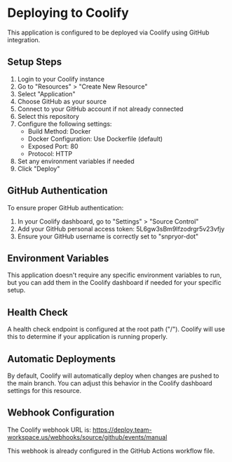 
# Deploying to Coolify

This application is configured to be deployed via Coolify using GitHub integration.

## Setup Steps

1. Login to your Coolify instance
2. Go to "Resources" > "Create New Resource"
3. Select "Application"
4. Choose GitHub as your source
5. Connect to your GitHub account if not already connected
6. Select this repository
7. Configure the following settings:
   - Build Method: Docker
   - Docker Configuration: Use Dockerfile (default)
   - Exposed Port: 80
   - Protocol: HTTP
8. Set any environment variables if needed
9. Click "Deploy"

## GitHub Authentication

To ensure proper GitHub authentication:

1. In your Coolify dashboard, go to "Settings" > "Source Control"
2. Add your GitHub personal access token: 5L6gw3sBm9Ifzodrgr5v23vfjy
3. Ensure your GitHub username is correctly set to "snpryor-dot"

## Environment Variables

This application doesn't require any specific environment variables to run, but you can add them in the Coolify dashboard if needed for your specific setup.

## Health Check

A health check endpoint is configured at the root path ("/"). Coolify will use this to determine if your application is running properly.

## Automatic Deployments

By default, Coolify will automatically deploy when changes are pushed to the main branch. You can adjust this behavior in the Coolify dashboard settings for this resource.

## Webhook Configuration

The Coolify webhook URL is: https://deploy.team-workspace.us/webhooks/source/github/events/manual

This webhook is already configured in the GitHub Actions workflow file.
